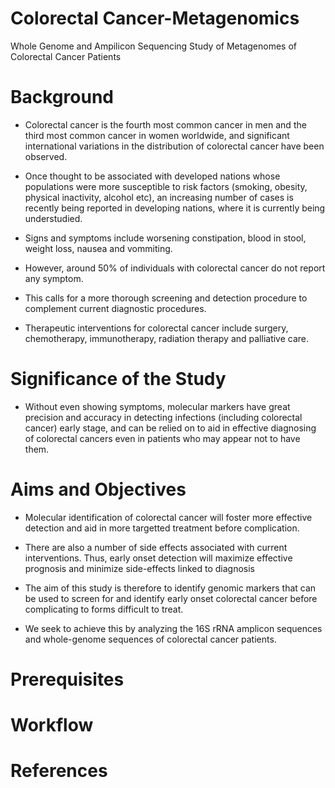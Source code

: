 # Colorectal Cancer-Metagenomics
Whole Genome and Ampilicon Sequencing Study of Metagenomes of Colorectal Cancer Patients


# Background
- Colorectal cancer is the fourth most common cancer in men and the third most common cancer in women worldwide,
and significant international variations in the distribution of colorectal cancer have been observed.

- Once thought to be associated with developed nations whose populations were more susceptible to risk factors
(smoking, obesity, physical inactivity, alcohol etc), an increasing number of cases is recently being reported 
in developing nations, where it is currently being understudied.

- Signs and symptoms include worsening constipation, blood in stool, weight loss, nausea and vommiting. 

- However, around 50% of individuals with colorectal cancer do not report any symptom.

- This calls for a more thorough screening and detection procedure to complement current diagnostic procedures.

- Therapeutic interventions for colorectal cancer include surgery, chemotherapy, immunotherapy, radiation 
therapy and palliative care.


# Significance of the Study
- Without even showing symptoms, molecular markers have great precision and accuracy in detecting infections 
(including colorectal cancer) early stage, and can be relied on to aid in effective diagnosing of colorectal
cancers even in patients who may appear not to have them.


# Aims and Objectives
- Molecular identification of colorectal cancer will foster more effective detection and aid in more targetted 
treatment before complication.

- There are also a number of side effects associated with current interventions. Thus, early onset detection will maximize 
effective prognosis and minimize side-effects linked to diagnosis

- The aim of this study is therefore to identify genomic markers that can be used to screen for and identify early onset
colorectal cancer before complicating to forms difficult to treat. 

- We seek to achieve this by analyzing the 16S rRNA amplicon sequences and whole-genome sequences of colorectal cancer 
patients.


# Prerequisites


# Workflow


# References


